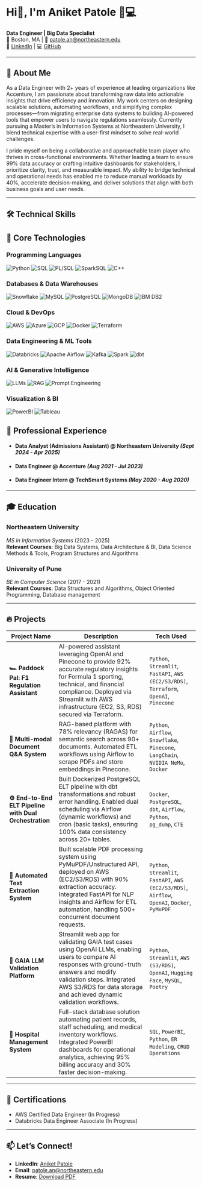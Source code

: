 # Hi👋, I'm Aniket Patole 👨💻
**Data Engineer | Big Data Specialist**  
📍 Boston, MA | 📧 [patole.an@northeastern.edu](mailto:patole.an@northeastern.edu)  
🔗 [LinkedIn](https://www.linkedin.com/in/aniketpatole/) | 💻 [GitHub](https://github.com/aniketpatole)  

---

## 🚀 **About Me**  
As a Data Engineer with 2+ years of experience at leading organizations like Accenture, I am passionate about transforming raw data into actionable insights that drive efficiency and innovation. My work centers on designing scalable solutions, automating workflows, and simplifying complex processes—from migrating enterprise data systems to building AI-powered tools that empower users to navigate regulations seamlessly. Currently pursuing a Master’s in Information Systems at Northeastern University, I blend technical expertise with a user-first mindset to solve real-world challenges.

I pride myself on being a collaborative and approachable team player who thrives in cross-functional environments. Whether leading a team to ensure 99% data accuracy or crafting intuitive dashboards for stakeholders, I prioritize clarity, trust, and measurable impact. My ability to bridge technical and operational needs has enabled me to reduce manual workloads by 40%, accelerate decision-making, and deliver solutions that align with both business goals and user needs.

---

## 🛠 **Technical Skills**  
## 🔧 Core Technologies

### **Programming Languages**  
![Python](https://img.shields.io/badge/Python-3776AB?style=for-the-badge&logo=python&logoColor=white)
![SQL](https://img.shields.io/badge/SQL-4479A1?style=for-the-badge&logo=amazon-dynamodb&logoColor=white)
![PL/SQL](https://img.shields.io/badge/PL%2FSQL-F80000?style=for-the-badge&logo=oracle&logoColor=white)
![SparkSQL](https://img.shields.io/badge/SparkSQL-E25A1C?style=for-the-badge&logo=apache-spark&logoColor=white)
![C++](https://img.shields.io/badge/C++-00599C?style=for-the-badge&logo=c%2B%2B&logoColor=white)

### **Databases & Data Warehouses**  
![Snowflake](https://img.shields.io/badge/Snowflake-29B5E8?style=for-the-badge&logo=snowflake&logoColor=white)
![MySQL](https://img.shields.io/badge/MySQL-4479A1?style=for-the-badge&logo=mysql&logoColor=white)
![PostgreSQL](https://img.shields.io/badge/PostgreSQL-4169E1?style=for-the-badge&logo=postgresql&logoColor=white)
![MongoDB](https://img.shields.io/badge/MongoDB-47A248?style=for-the-badge&logo=mongodb&logoColor=white)
![IBM DB2](https://img.shields.io/badge/IBM_DB2-052FAD?style=for-the-badge&logo=ibm&logoColor=white)

### **Cloud & DevOps**  
![AWS](https://img.shields.io/badge/AWS-232F3E?style=for-the-badge&logo=amazon-aws&logoColor=white)
![Azure](https://img.shields.io/badge/Azure-0078D4?style=for-the-badge&logo=microsoft-azure&logoColor=white)
![GCP](https://img.shields.io/badge/GCP-4285F4?style=for-the-badge&logo=google-cloud&logoColor=white)
![Docker](https://img.shields.io/badge/Docker-2496ED?style=for-the-badge&logo=docker&logoColor=white)
![Terraform](https://img.shields.io/badge/Terraform-7B42BC?style=for-the-badge&logo=terraform&logoColor=white)

### **Data Engineering & ML Tools**  
![Databricks](https://img.shields.io/badge/Databricks-F35A29?style=for-the-badge&logo=databricks&logoColor=white)
![Apache Airflow](https://img.shields.io/badge/Airflow-017CEE?style=for-the-badge&logo=apache-airflow&logoColor=white)
![Kafka](https://img.shields.io/badge/Kafka-231F20?style=for-the-badge&logo=apache-kafka&logoColor=white)
![Spark](https://img.shields.io/badge/Spark-E25A1C?style=for-the-badge&logo=apache-spark&logoColor=white)
![dbt](https://img.shields.io/badge/dbt-FF694B?style=for-the-badge&logo=dbt&logoColor=white)

### **AI & Generative Intelligence**  
![LLMs](https://img.shields.io/badge/LLMs-%F0%9F%A7%91%E2%80%8D%F0%9F%A4%96-9cf?style=for-the-badge&logo=openai&logoColor=black)
![RAG](https://img.shields.io/badge/RAG-Contextual%20AI-007EC6?style=for-the-badge&logo=openai&logoColor=white)
![Prompt Engineering](https://img.shields.io/badge/Prompt_Engineering-Instruct-00BFFF?style=for-the-badge&logo=openai&logoColor=white)

### **Visualization & BI**  
![PowerBI](https://img.shields.io/badge/PowerBI-F2C811?style=for-the-badge&logo=powerbi&logoColor=black)
![Tableau](https://img.shields.io/badge/Tableau-E97627?style=for-the-badge&logo=tableau&logoColor=white)


## 💼 **Professional Experience**  
- #### **Data Analyst (Admissions Assistant)** @ Northeastern University *(Sept 2024 - Apr 2025)*  
- #### **Data Engineer** @ Accenture *(Aug 2021 - Jul 2023)*
- #### **Data Engineer Intern** @ TechSmart Systems *(May 2020 - Aug 2020)*  

---

## 🎓 **Education**  
### **Northeastern University**  
*MS in Information Systems* (2023 - 2025)  
**Relevant Courses**: Big Data Systems, Data Architecture & BI, Data Science Methods & Tools, Program Structures and Algorithms

### **University of Pune**  
*BE in Computer Science* (2017 - 2021)  
**Relevant Courses**: Data Structures and Algorithms, Object Oriented Programming, Database management  

---

## 🔥 **Projects**  

| Project Name | Description | Tech Used |
|--------------|-------------|-----------|
| **🏎️ Paddock Pal: F1 Regulation Assistant** | AI-powered assistant leveraging OpenAI and Pinecone to provide 92% accurate regulatory insights for Formula 1 sporting, technical, and financial compliance. Deployed via Streamlit with AWS infrastructure (EC2, S3, RDS) secured via Terraform. | `Python`, `Streamlit`, `FastAPI`, `AWS (EC2/S3/RDS)`, `Terraform`, `OpenAI`, `Pinecone` |
| **📄 Multi-modal Document Q&A System** | RAG-based platform with 78% relevancy (RAGAS) for semantic search across 90+ documents. Automated ETL workflows using Airflow to scrape PDFs and store embeddings in Pinecone. | `Python`, `Airflow`, `Snowflake`, `Pinecone`, `LangChain`, `NVIDIA NeMo`, `Docker` |
| **⚙️ End-to-End ELT Pipeline with Dual Orchestration** | Built Dockerized PostgreSQL ELT pipeline with dbt transformations and robust error handling. Enabled dual scheduling via Airflow (dynamic workflows) and cron (basic tasks), ensuring 100% data consistency across 20+ tables. | `Docker`, `PostgreSQL`, `dbt`, `Airflow`, `Python`, `pg_dump`, `CTE` |
| **📑 Automated Text Extraction System** | Built scalable PDF processing system using PyMuPDF/Unstructured API, deployed on AWS (EC2/S3/RDS) with 90% extraction accuracy. Integrated FastAPI for NLP insights and Airflow for ETL automation, handling 500+ concurrent document requests. | `Python`, `Streamlit`, `FastAPI`, `AWS (EC2/S3/RDS)`, `Airflow`, `OpenAI`, `Docker`, `PyMuPDF` |
| **🧪 GAIA LLM Validation Platform** | Streamlit web app for validating GAIA test cases using OpenAI LLMs, enabling users to compare AI responses with ground-truth answers and modify validation steps. Integrated AWS S3/RDS for data storage and achieved dynamic validation workflows. | `Python`, `Streamlit`, `AWS (S3/RDS)`, `OpenAI`, `Hugging Face`, `MySQL`, `Poetry` |
| **🏥 Hospital Management System** | Full-stack database solution automating patient records, staff scheduling, and medical inventory workflows. Integrated PowerBI dashboards for operational analytics, achieving 95% billing accuracy and 30% faster decision-making. | `SQL`, `PowerBI`, `Python`, `ER Modeling`, `CRUD Operations` |
---

## 📜 **Certifications**  
- AWS Certified Data Engineer (In Progress)  
- Databricks Data Engineer Associate (In Progress)  

---

## 📫 **Let’s Connect!**  
- **LinkedIn**: [Aniket Patole](https://www.linkedin.com/in/aniketpatole/)  
- **Email**: [patole.an@northeastern.edu](mailto:patole.an@northeastern.edu)  
- **Resume**: [Download PDF](#)  
